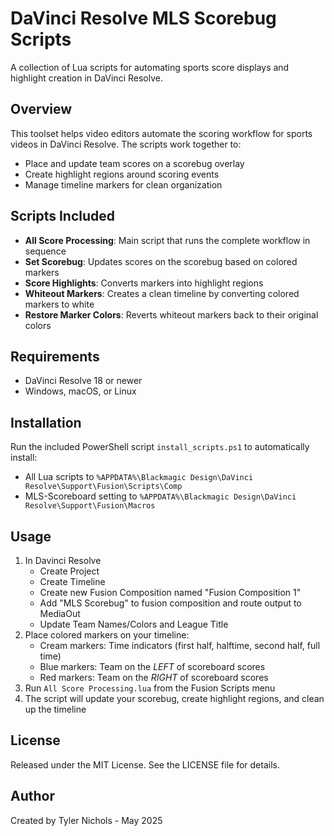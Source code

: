 # DaVinci Resolve MLS Scorebug Scripts

A collection of Lua scripts for automating sports score displays and highlight creation in DaVinci Resolve.

## Overview

This toolset helps video editors automate the scoring workflow for sports videos in DaVinci Resolve. The scripts work together to:
- Place and update team scores on a scorebug overlay
- Create highlight regions around scoring events
- Manage timeline markers for clean organization

## Scripts Included

- **All Score Processing**: Main script that runs the complete workflow in sequence
- **Set Scorebug**: Updates scores on the scorebug based on colored markers
- **Score Highlights**: Converts markers into highlight regions
- **Whiteout Markers**: Creates a clean timeline by converting colored markers to white
- **Restore Marker Colors**: Reverts whiteout markers back to their original colors

## Requirements

- DaVinci Resolve 18 or newer
- Windows, macOS, or Linux

## Installation

Run the included PowerShell script `install_scripts.ps1` to automatically install:
- All Lua scripts to `%APPDATA%\Blackmagic Design\DaVinci Resolve\Support\Fusion\Scripts\Comp`
- MLS-Scoreboard setting to `%APPDATA%\Blackmagic Design\DaVinci Resolve\Support\Fusion\Macros`

## Usage

1. In Davinci Resolve
    - Create Project
    - Create Timeline
    - Create new Fusion Composition named "Fusion Composition 1"
    - Add "MLS Scorebug" to fusion composition and route output to MediaOut
    - Update Team Names/Colors and League Title
2. Place colored markers on your timeline:
   - Cream markers: Time indicators (first half, halftime, second half, full time)
   - Blue markers: Team on the *LEFT* of scoreboard scores
   - Red markers: Team on the *RIGHT* of scoreboard scores
3. Run `All Score Processing.lua` from the Fusion Scripts menu
4. The script will update your scorebug, create highlight regions, and clean up the timeline

## License

Released under the MIT License. See the LICENSE file for details.

## Author

Created by Tyler Nichols - May 2025